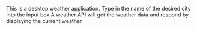 This is a desktop weather application.
Type in the name of the desired city into the input box
A weather API will get the weather data and respond by displaying the current weather